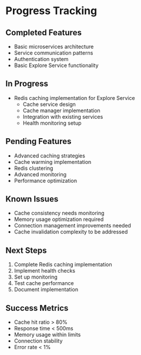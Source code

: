 # Progress Tracking

## Completed Features
- Basic microservices architecture
- Service communication patterns
- Authentication system
- Basic Explore Service functionality

## In Progress
- Redis caching implementation for Explore Service
  - Cache service design
  - Cache manager implementation
  - Integration with existing services
  - Health monitoring setup

## Pending Features
- Advanced caching strategies
- Cache warming implementation
- Redis clustering
- Advanced monitoring
- Performance optimization

## Known Issues
- Cache consistency needs monitoring
- Memory usage optimization required
- Connection management improvements needed
- Cache invalidation complexity to be addressed

## Next Steps
1. Complete Redis caching implementation
2. Implement health checks
3. Set up monitoring
4. Test cache performance
5. Document implementation

## Success Metrics
- Cache hit ratio > 80%
- Response time < 500ms
- Memory usage within limits
- Connection stability
- Error rate < 1%